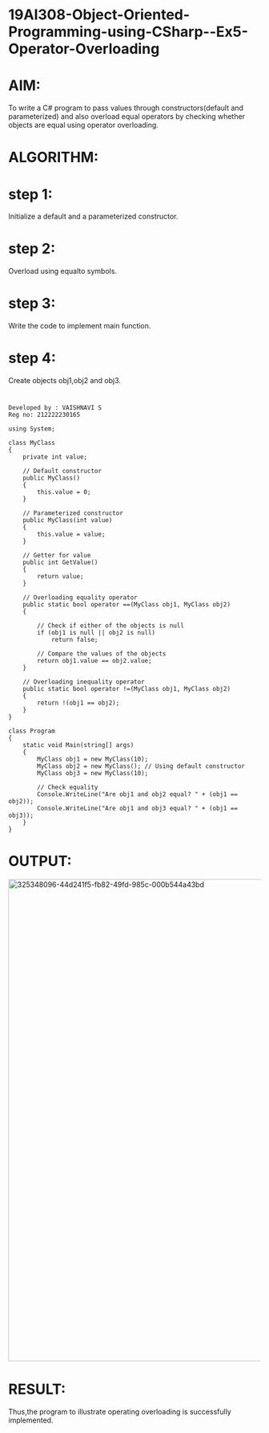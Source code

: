 # 19AI308-Object-Oriented-Programming-using-CSharp--Ex5-Operator-Overloading
# AIM:
To write a C# program to pass values through constructors(default and parameterized) and also overload equal operators by checking whether objects are equal using operator overloading.

# ALGORITHM:
# step 1:
Initialize a default and a parameterized constructor.

# step 2:
Overload using equalto symbols.

# step 3:
Write the code to implement main function.

# step 4:
Create objects obj1,obj2 and obj3.

# 
```
Developed by : VAISHNAVI S
Reg no: 212222230165
```
```
using System;

class MyClass
{
    private int value;

    // Default constructor
    public MyClass()
    {
        this.value = 0;
    }

    // Parameterized constructor
    public MyClass(int value)
    {
        this.value = value;
    }

    // Getter for value
    public int GetValue()
    {
        return value;
    }

    // Overloading equality operator
    public static bool operator ==(MyClass obj1, MyClass obj2)
    {

        // Check if either of the objects is null
        if (obj1 is null || obj2 is null)
            return false;

        // Compare the values of the objects
        return obj1.value == obj2.value;
    }

    // Overloading inequality operator
    public static bool operator !=(MyClass obj1, MyClass obj2)
    {
        return !(obj1 == obj2);
    }
}

class Program
{
    static void Main(string[] args)
    {
        MyClass obj1 = new MyClass(10);
        MyClass obj2 = new MyClass(); // Using default constructor
        MyClass obj3 = new MyClass(10);

        // Check equality
        Console.WriteLine("Are obj1 and obj2 equal? " + (obj1 == obj2));
        Console.WriteLine("Are obj1 and obj3 equal? " + (obj1 == obj3));
    }
}
```
# OUTPUT:
<img width="960" alt="325348096-44d241f5-fb82-49fd-985c-000b544a43bd" src="https://github.com/Vaishnavi-saravanan/19AI308-Object-Oriented-Programming-using-CSharp--Ex5-Operator-Overloading/assets/118541897/77f8eef8-b166-492f-9138-943af26bfe11">

# RESULT:
Thus,the program to illustrate operating overloading is successfully implemented.
